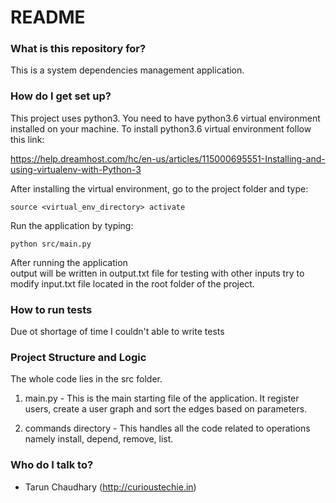 # README #

### What is this repository for? ###

This is a system dependencies management application.

### How do I get set up? ###

This project uses python3. You need to have 
python3.6 virtual environment installed on your machine.
To install python3.6 virtual environment follow this link:
 
https://help.dreamhost.com/hc/en-us/articles/115000695551-Installing-and-using-virtualenv-with-Python-3 

After installing the virtual environment, go to the project folder and type: 

    source <virtual_env_directory> activate
    
Run the application by typing:
    
    python src/main.py

After running the application    
output will be written in output.txt file
for testing with other inputs try to modify input.txt file located in the root folder of the project.

### How to run tests
Due ot shortage of time I couldn't able to write tests

### Project Structure and Logic

The whole code lies in the src folder.
1. main.py - This is the main starting file of the application. It register users, create a user graph and sort the edges based on parameters.

2. commands directory - This handles all the code related to operations namely install, depend, remove, list.


### Who do I talk to? ###

* Tarun Chaudhary (http://curioustechie.in)
